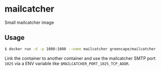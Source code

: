 # mailcatcher

Small mailcatcher image

## Usage

```sh
$ docker run -d -p 1080:1080 --name mailcatcher greencape/mailcatcher
```

Link the container to another container and use the mailcatcher SMTP port `1025` via a ENV variable like `$MAILCATCHER_PORT_1025_TCP_ADDR`.
